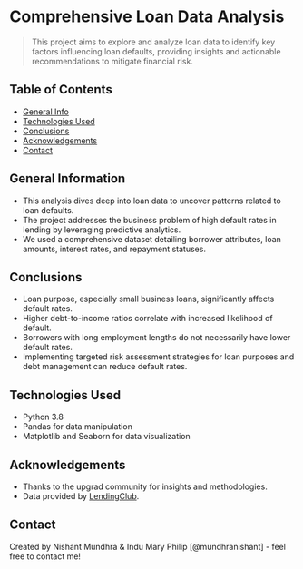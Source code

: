 # Comprehensive Loan Data Analysis

> This project aims to explore and analyze loan data to identify key factors influencing loan defaults, providing insights and actionable recommendations to mitigate financial risk.

## Table of Contents
* [General Info](#general-information)
* [Technologies Used](#technologies-used)
* [Conclusions](#conclusions)
* [Acknowledgements](#acknowledgements)
* [Contact](#contact)

## General Information
- This analysis dives deep into loan data to uncover patterns related to loan defaults.
- The project addresses the business problem of high default rates in lending by leveraging predictive analytics.
- We used a comprehensive dataset detailing borrower attributes, loan amounts, interest rates, and repayment statuses.

## Conclusions
- Loan purpose, especially small business loans, significantly affects default rates.
- Higher debt-to-income ratios correlate with increased likelihood of default.
- Borrowers with long employment lengths do not necessarily have lower default rates.
- Implementing targeted risk assessment strategies for loan purposes and debt management can reduce default rates.

## Technologies Used
- Python 3.8
- Pandas for data manipulation
- Matplotlib and Seaborn for data visualization

## Acknowledgements
- Thanks to the upgrad community for insights and methodologies.
- Data provided by [LendingClub](https://www.lendingclub.com).

## Contact
Created by Nishant Mundhra & Indu Mary Philip [@mundhranishant] - feel free to contact me!
